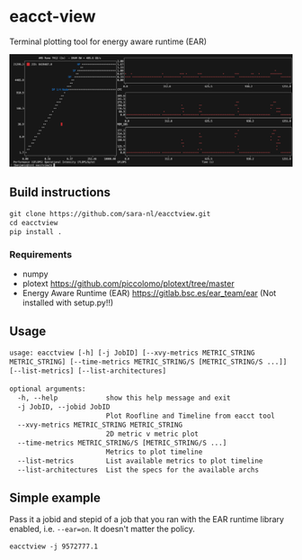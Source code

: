 # eacct-view
Terminal plotting tool for energy aware runtime (EAR)

<img src="img/eacct_view_example.png"/>

## Build instructions

```
git clone https://github.com/sara-nl/eacctview.git
cd eacctview
pip install .
```

### Requirements
- numpy
- plotext https://github.com/piccolomo/plotext/tree/master
- Energy Aware Runtime (EAR) https://gitlab.bsc.es/ear_team/ear (Not installed with setup.py!!)

## Usage
```
usage: eacctview [-h] [-j JobID] [--xvy-metrics METRIC_STRING METRIC_STRING] [--time-metrics METRIC_STRING/S [METRIC_STRING/S ...]] [--list-metrics] [--list-architectures]

optional arguments:
  -h, --help            show this help message and exit
  -j JobID, --jobid JobID
                        Plot Roofline and Timeline from eacct tool
  --xvy-metrics METRIC_STRING METRIC_STRING
                        2D metric v metric plot
  --time-metrics METRIC_STRING/S [METRIC_STRING/S ...]
                        Metrics to plot timeline
  --list-metrics        List available metrics to plot timeline
  --list-architectures  List the specs for the available archs
  ```

## Simple example
Pass it a jobid and stepid of a job that you ran with the EAR runtime library enabled, i.e. `--ear=on`. It doesn't matter the policy.
```
eacctview -j 9572777.1
```